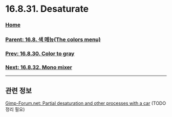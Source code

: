# 16.8.31. Desaturate

### [Home](./00-home.md)
### [Parent: 16.8. 색 메뉴(The colors menu)](./16-08-00-the-colors-menu.md)
### [Prev: 16.8.30. Color to gray](./16-08-30-color-to-gray.md)
### [Next: 16.8.32. Mono mixer](./16-08-32-mono-mixer.md)

***

## 관련 정보
[Gimp-Forum.net: Partial desaturation and other processes with a car](https://www.gimp-forum.net/Thread-Partial-desaturation-and-other-processes-with-a-car)
(TODO 정리 필요)